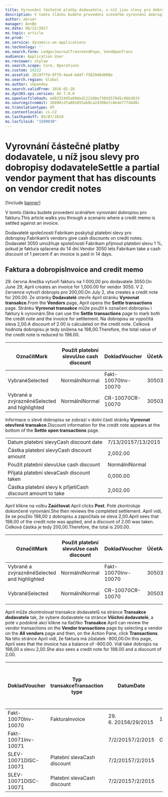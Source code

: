 ```yaml
---
title: Vyrovnání částečné platby dodavatele, u níž jsou slevy pro dobropisy dodavatele
description: V tomto článku budete provedeni scénářem vyrovnání dobropisu pro fakturu.
author: abruer
manager: AnnBe
ms.date: 08/22/2017
ms.topic: article
ms.prod: ''
ms.service: dynamics-ax-applications
ms.technology: ''
ms.search.form: LedgerJournalTransVendPaym, VendOpenTrans
audience: Application User
ms.reviewer: shylaw
ms.search.scope: Core, Operations
ms.custom: 14222
ms.assetid: 2b19f7fd-9ff9-4ee4-bddf-f582946d008e
ms.search.region: Global
ms.author: shpandey
ms.search.validFrom: 2016-02-28
ms.dyn365.ops.version: AX 7.0.0
ms.openlocfilehash: ed8232445a89ded122108ef369357845c06b3033
ms.sourcegitcommit: 2b890cd7a801055ab0ca24398efc8e4e777d4d8c
ms.translationtype: HT
ms.contentlocale: cs-CZ
ms.lasthandoff: 05/07/2019
ms.locfileid: "1509030"
---
```

# <a name="settle-a-partial-vendor-payment-that-has-discounts-on-vendor-credit-notes"></a><span data-ttu-id="3fbbb-103">Vyrovnání částečné platby dodavatele, u níž jsou slevy pro dobropisy dodavatele</span><span class="sxs-lookup"><span data-stu-id="3fbbb-103">Settle a partial vendor payment that has discounts on vendor credit notes</span></span>

[!include [banner](../includes/banner.md)]

<span data-ttu-id="3fbbb-104">V tomto článku budete provedeni scénářem vyrovnání dobropisu pro fakturu.</span><span class="sxs-lookup"><span data-stu-id="3fbbb-104">This article walks you through a scenario where a credit memo is settled against an invoice.</span></span>

<span data-ttu-id="3fbbb-105">Dodavatelé společnosti Fabrikam poskytují platební slevy pro dobropisy.</span><span class="sxs-lookup"><span data-stu-id="3fbbb-105">Fabrikam’s vendors give cash discounts on credit notes.</span></span> <span data-ttu-id="3fbbb-106">Dodavatel 3050 umožňuje společnosti Fabrikam přijmout platební slevu 1 %, pokud je faktura splacena do 14 dní.</span><span class="sxs-lookup"><span data-stu-id="3fbbb-106">Vendor 3050 lets Fabrikam take a cash discount of 1 percent if an invoice is paid in 14 days.</span></span>

## <a name="invoice-and-credit-memo"></a><span data-ttu-id="3fbbb-107">Faktura a dobropis</span><span class="sxs-lookup"><span data-stu-id="3fbbb-107">Invoice and credit memo</span></span>
<span data-ttu-id="3fbbb-108">29. června Anežka vytvoří fakturu na 1 000,00 pro dodavatele 3050.</span><span class="sxs-lookup"><span data-stu-id="3fbbb-108">On June 29, April creates an invoice for 1,000.00 for vendor 3050.</span></span> <span data-ttu-id="3fbbb-109">V 2. července vytvoří dobropis pro 200,00.</span><span class="sxs-lookup"><span data-stu-id="3fbbb-109">On July 2, she creates a credit note for 200.00.</span></span> <span data-ttu-id="3fbbb-110">Ze stránky **Dodavatelé** otevře April stránku **Vyrovnat transakce**.</span><span class="sxs-lookup"><span data-stu-id="3fbbb-110">From the **Vendors** page, April opens the **Settle transactions** page.</span></span> <span data-ttu-id="3fbbb-111">Stránku **Vyrovnat transakce** může použít k označení dobropisu i faktury k vyrovnání.</span><span class="sxs-lookup"><span data-stu-id="3fbbb-111">She can use the **Settle transactions** page to mark both the credit note and the invoice for settlement.</span></span> <span data-ttu-id="3fbbb-112">Na dobropisu se vypočítá sleva 2,00.</span><span class="sxs-lookup"><span data-stu-id="3fbbb-112">A discount of 2.00 is calculated on the credit note.</span></span> <span data-ttu-id="3fbbb-113">Celková hodnota dobropisu je tedy snížena na 198,00.</span><span class="sxs-lookup"><span data-stu-id="3fbbb-113">Therefore, the total value of the credit note is reduced to 198.00.</span></span>

| <span data-ttu-id="3fbbb-114">Označit</span><span class="sxs-lookup"><span data-stu-id="3fbbb-114">Mark</span></span>                     | <span data-ttu-id="3fbbb-115">Použít platební slevu</span><span class="sxs-lookup"><span data-stu-id="3fbbb-115">Use cash discount</span></span> | <span data-ttu-id="3fbbb-116">Doklad</span><span class="sxs-lookup"><span data-stu-id="3fbbb-116">Voucher</span></span>   | <span data-ttu-id="3fbbb-117">Účet</span><span class="sxs-lookup"><span data-stu-id="3fbbb-117">Account</span></span> | <span data-ttu-id="3fbbb-118">Datum</span><span class="sxs-lookup"><span data-stu-id="3fbbb-118">Date</span></span>      | <span data-ttu-id="3fbbb-119">Datum splatnosti</span><span class="sxs-lookup"><span data-stu-id="3fbbb-119">Due date</span></span>  | <span data-ttu-id="3fbbb-120">Faktura</span><span class="sxs-lookup"><span data-stu-id="3fbbb-120">Invoice</span></span> | <span data-ttu-id="3fbbb-121">Částka v měně transakce</span><span class="sxs-lookup"><span data-stu-id="3fbbb-121">Amount in transaction currency</span></span> | <span data-ttu-id="3fbbb-122">Měna</span><span class="sxs-lookup"><span data-stu-id="3fbbb-122">Currency</span></span> | <span data-ttu-id="3fbbb-123">Částka k vyrovnání</span><span class="sxs-lookup"><span data-stu-id="3fbbb-123">Amount to settle</span></span> |
|--------------------------|-------------------|-----------|---------|-----------|-----------|---------|--------------------------------|----------|------------------|
| <span data-ttu-id="3fbbb-124">Vybrané</span><span class="sxs-lookup"><span data-stu-id="3fbbb-124">Selected</span></span>                 | <span data-ttu-id="3fbbb-125">Normální</span><span class="sxs-lookup"><span data-stu-id="3fbbb-125">Normal</span></span>            | <span data-ttu-id="3fbbb-126">Fakt-10070</span><span class="sxs-lookup"><span data-stu-id="3fbbb-126">Inv-10070</span></span> | <span data-ttu-id="3fbbb-127">3050</span><span class="sxs-lookup"><span data-stu-id="3fbbb-127">3050</span></span>    | <span data-ttu-id="3fbbb-128">29. 6. 2015</span><span class="sxs-lookup"><span data-stu-id="3fbbb-128">6/29/2015</span></span> | <span data-ttu-id="3fbbb-129">7/29/2015</span><span class="sxs-lookup"><span data-stu-id="3fbbb-129">7/29/2015</span></span> | <span data-ttu-id="3fbbb-130">10070</span><span class="sxs-lookup"><span data-stu-id="3fbbb-130">10070</span></span>   | <span data-ttu-id="3fbbb-131">-1 000,00</span><span class="sxs-lookup"><span data-stu-id="3fbbb-131">-1,000.00</span></span>                      | <span data-ttu-id="3fbbb-132">USD</span><span class="sxs-lookup"><span data-stu-id="3fbbb-132">USD</span></span>      | <span data-ttu-id="3fbbb-133">-990,00</span><span class="sxs-lookup"><span data-stu-id="3fbbb-133">-990.00</span></span>          |
| <span data-ttu-id="3fbbb-134">Vybrané a zvýrazněné</span><span class="sxs-lookup"><span data-stu-id="3fbbb-134">Selected and highlighted</span></span> | <span data-ttu-id="3fbbb-135">Normální</span><span class="sxs-lookup"><span data-stu-id="3fbbb-135">Normal</span></span>            | <span data-ttu-id="3fbbb-136">CR-10070</span><span class="sxs-lookup"><span data-stu-id="3fbbb-136">CR-10070</span></span>  | <span data-ttu-id="3fbbb-137">3050</span><span class="sxs-lookup"><span data-stu-id="3fbbb-137">3050</span></span>    | <span data-ttu-id="3fbbb-138">7/2/2015</span><span class="sxs-lookup"><span data-stu-id="3fbbb-138">7/2/2015</span></span>  | <span data-ttu-id="3fbbb-139">7/29/2015</span><span class="sxs-lookup"><span data-stu-id="3fbbb-139">7/29/2015</span></span> |         | <span data-ttu-id="3fbbb-140">200,00</span><span class="sxs-lookup"><span data-stu-id="3fbbb-140">200.00</span></span>                         | <span data-ttu-id="3fbbb-141">USD</span><span class="sxs-lookup"><span data-stu-id="3fbbb-141">USD</span></span>      | <span data-ttu-id="3fbbb-142">198,00</span><span class="sxs-lookup"><span data-stu-id="3fbbb-142">198.00</span></span>           |

<span data-ttu-id="3fbbb-143">Informace o slevě dobropisu se zobrazí v dolní části stránky **Vyrovnat otevřené transakce**.</span><span class="sxs-lookup"><span data-stu-id="3fbbb-143">Discount information for the credit note appears at the bottom of the **Settle open transactions** page.</span></span>

|                              |           |
|------------------------------|-----------|
| <span data-ttu-id="3fbbb-144">Datum platební slevy</span><span class="sxs-lookup"><span data-stu-id="3fbbb-144">Cash discount date</span></span>           | <span data-ttu-id="3fbbb-145">7/13/2015</span><span class="sxs-lookup"><span data-stu-id="3fbbb-145">7/13/2015</span></span> |
| <span data-ttu-id="3fbbb-146">Částka platební slevy</span><span class="sxs-lookup"><span data-stu-id="3fbbb-146">Cash discount amount</span></span>         | <span data-ttu-id="3fbbb-147">2,00</span><span class="sxs-lookup"><span data-stu-id="3fbbb-147">2.00</span></span>      |
| <span data-ttu-id="3fbbb-148">Použít platební slevu</span><span class="sxs-lookup"><span data-stu-id="3fbbb-148">Use cash discount</span></span>            | <span data-ttu-id="3fbbb-149">Normální</span><span class="sxs-lookup"><span data-stu-id="3fbbb-149">Normal</span></span>    |
| <span data-ttu-id="3fbbb-150">Přijatá platební sleva</span><span class="sxs-lookup"><span data-stu-id="3fbbb-150">Cash discount taken</span></span>          | <span data-ttu-id="3fbbb-151">0,00</span><span class="sxs-lookup"><span data-stu-id="3fbbb-151">0.00</span></span>      |
| <span data-ttu-id="3fbbb-152">Částka platební slevy k přijetí</span><span class="sxs-lookup"><span data-stu-id="3fbbb-152">Cash discount amount to take</span></span> | <span data-ttu-id="3fbbb-153">2,00</span><span class="sxs-lookup"><span data-stu-id="3fbbb-153">2.00</span></span>      |

<span data-ttu-id="3fbbb-154">April klikne na volbu **Zaúčtovat**.</span><span class="sxs-lookup"><span data-stu-id="3fbbb-154">April clicks **Post**.</span></span> <span data-ttu-id="3fbbb-155">Poté zkontroluje dokončené vyrovnání.</span><span class="sxs-lookup"><span data-stu-id="3fbbb-155">She then reviews the completed settlement.</span></span> <span data-ttu-id="3fbbb-156">April vidí, že se použilo 198,00 z dobropisu a započítala se sleva 2,00.</span><span class="sxs-lookup"><span data-stu-id="3fbbb-156">April sees that 198.00 of the credit note was applied, and a discount of 2.00 was taken.</span></span> <span data-ttu-id="3fbbb-157">Celková částka je tedy 200,00.</span><span class="sxs-lookup"><span data-stu-id="3fbbb-157">Therefore, the total is 200.00.</span></span>

| <span data-ttu-id="3fbbb-158">Označit</span><span class="sxs-lookup"><span data-stu-id="3fbbb-158">Mark</span></span>                     | <span data-ttu-id="3fbbb-159">Použít platební slevu</span><span class="sxs-lookup"><span data-stu-id="3fbbb-159">Use cash discount</span></span> | <span data-ttu-id="3fbbb-160">Doklad</span><span class="sxs-lookup"><span data-stu-id="3fbbb-160">Voucher</span></span>   | <span data-ttu-id="3fbbb-161">Účet</span><span class="sxs-lookup"><span data-stu-id="3fbbb-161">Account</span></span> | <span data-ttu-id="3fbbb-162">Datum</span><span class="sxs-lookup"><span data-stu-id="3fbbb-162">Date</span></span>      | <span data-ttu-id="3fbbb-163">Datum splatnosti</span><span class="sxs-lookup"><span data-stu-id="3fbbb-163">Due date</span></span>  | <span data-ttu-id="3fbbb-164">Faktura</span><span class="sxs-lookup"><span data-stu-id="3fbbb-164">Invoice</span></span>  | <span data-ttu-id="3fbbb-165">Částka v měně transakce</span><span class="sxs-lookup"><span data-stu-id="3fbbb-165">Amount in transaction currency</span></span> | <span data-ttu-id="3fbbb-166">Měna</span><span class="sxs-lookup"><span data-stu-id="3fbbb-166">Currency</span></span> | <span data-ttu-id="3fbbb-167">Částka k vyrovnání</span><span class="sxs-lookup"><span data-stu-id="3fbbb-167">Amount to settle</span></span> |
|--------------------------|-------------------|-----------|---------|-----------|-----------|----------|--------------------------------|----------|------------------|
| <span data-ttu-id="3fbbb-168">Vybrané a zvýrazněné</span><span class="sxs-lookup"><span data-stu-id="3fbbb-168">Selected and highlighted</span></span> | <span data-ttu-id="3fbbb-169">Normální</span><span class="sxs-lookup"><span data-stu-id="3fbbb-169">Normal</span></span>            | <span data-ttu-id="3fbbb-170">Fakt-10070</span><span class="sxs-lookup"><span data-stu-id="3fbbb-170">Inv-10070</span></span> | <span data-ttu-id="3fbbb-171">3050</span><span class="sxs-lookup"><span data-stu-id="3fbbb-171">3050</span></span>    | <span data-ttu-id="3fbbb-172">29. 6. 2015</span><span class="sxs-lookup"><span data-stu-id="3fbbb-172">6/29/2015</span></span> | <span data-ttu-id="3fbbb-173">7/29/2015</span><span class="sxs-lookup"><span data-stu-id="3fbbb-173">7/29/2015</span></span> | <span data-ttu-id="3fbbb-174">10070</span><span class="sxs-lookup"><span data-stu-id="3fbbb-174">10070</span></span>    | <span data-ttu-id="3fbbb-175">-1 000,00</span><span class="sxs-lookup"><span data-stu-id="3fbbb-175">-1,000.00</span></span>                      | <span data-ttu-id="3fbbb-176">USD</span><span class="sxs-lookup"><span data-stu-id="3fbbb-176">USD</span></span>      | <span data-ttu-id="3fbbb-177">-200,00</span><span class="sxs-lookup"><span data-stu-id="3fbbb-177">-200.00</span></span>          |
| <span data-ttu-id="3fbbb-178">Vybrané</span><span class="sxs-lookup"><span data-stu-id="3fbbb-178">Selected</span></span>                 | <span data-ttu-id="3fbbb-179">Normální</span><span class="sxs-lookup"><span data-stu-id="3fbbb-179">Normal</span></span>            | <span data-ttu-id="3fbbb-180">CR-10070</span><span class="sxs-lookup"><span data-stu-id="3fbbb-180">CR-10070</span></span>  | <span data-ttu-id="3fbbb-181">3050</span><span class="sxs-lookup"><span data-stu-id="3fbbb-181">3050</span></span>    | <span data-ttu-id="3fbbb-182">7/2/2015</span><span class="sxs-lookup"><span data-stu-id="3fbbb-182">7/2/2015</span></span>  | <span data-ttu-id="3fbbb-183">7/29/2015</span><span class="sxs-lookup"><span data-stu-id="3fbbb-183">7/29/2015</span></span> | <span data-ttu-id="3fbbb-184">CR-10070</span><span class="sxs-lookup"><span data-stu-id="3fbbb-184">CR-10070</span></span> | <span data-ttu-id="3fbbb-185">200,00</span><span class="sxs-lookup"><span data-stu-id="3fbbb-185">200.00</span></span>                         | <span data-ttu-id="3fbbb-186">USD</span><span class="sxs-lookup"><span data-stu-id="3fbbb-186">USD</span></span>      | <span data-ttu-id="3fbbb-187">198,00</span><span class="sxs-lookup"><span data-stu-id="3fbbb-187">198.00</span></span>           |

<span data-ttu-id="3fbbb-188">April může zkontrolovat transakce dodavatelů na stránce **Transakce dodavatele** tak, že vybere dodavatele na stránce **Všichni dodavatelé**, a poté v podokně akcí klikne na tlačítko **Transakce**.</span><span class="sxs-lookup"><span data-stu-id="3fbbb-188">April can review the vendor transactions on the **Vendor transactions** page by selecting a vendor on the **All vendors** page and then, on the Action Pane, click **Transactions**.</span></span> <span data-ttu-id="3fbbb-189">Na této stránce April vidí, že faktura má zůstatek -800,00.</span><span class="sxs-lookup"><span data-stu-id="3fbbb-189">On this page, April sees that the invoice has a balance of -800.00.</span></span> <span data-ttu-id="3fbbb-190">Vidí také dobropis na 198,00 a slevu 2,00.</span><span class="sxs-lookup"><span data-stu-id="3fbbb-190">She also sees a credit note for 198.00 and a discount of 2.00.</span></span>

| <span data-ttu-id="3fbbb-191">Doklad</span><span class="sxs-lookup"><span data-stu-id="3fbbb-191">Voucher</span></span>    | <span data-ttu-id="3fbbb-192">Typ transakce</span><span class="sxs-lookup"><span data-stu-id="3fbbb-192">Transaction type</span></span> | <span data-ttu-id="3fbbb-193">Datum</span><span class="sxs-lookup"><span data-stu-id="3fbbb-193">Date</span></span>      | <span data-ttu-id="3fbbb-194">Faktura</span><span class="sxs-lookup"><span data-stu-id="3fbbb-194">Invoice</span></span> | <span data-ttu-id="3fbbb-195">Částka Má dáti v transakční měně</span><span class="sxs-lookup"><span data-stu-id="3fbbb-195">Amount in transaction currency debit</span></span> | <span data-ttu-id="3fbbb-196">Částka Dal v transakční měně</span><span class="sxs-lookup"><span data-stu-id="3fbbb-196">Amount in transaction currency credit</span></span> | <span data-ttu-id="3fbbb-197">Zůstatek</span><span class="sxs-lookup"><span data-stu-id="3fbbb-197">Balance</span></span> | <span data-ttu-id="3fbbb-198">Měna</span><span class="sxs-lookup"><span data-stu-id="3fbbb-198">Currency</span></span> |
|------------|------------------|-----------|---------|--------------------------------------|---------------------------------------|---------|----------|
| <span data-ttu-id="3fbbb-199">Fakt-10070</span><span class="sxs-lookup"><span data-stu-id="3fbbb-199">Inv-10070</span></span>  | <span data-ttu-id="3fbbb-200">Faktura</span><span class="sxs-lookup"><span data-stu-id="3fbbb-200">Invoice</span></span>          | <span data-ttu-id="3fbbb-201">29. 6. 2015</span><span class="sxs-lookup"><span data-stu-id="3fbbb-201">6/29/2015</span></span> | <span data-ttu-id="3fbbb-202">10070</span><span class="sxs-lookup"><span data-stu-id="3fbbb-202">10070</span></span>   |                                      | <span data-ttu-id="3fbbb-203">1 000,00</span><span class="sxs-lookup"><span data-stu-id="3fbbb-203">1,000.00</span></span>                              | <span data-ttu-id="3fbbb-204">-800,00</span><span class="sxs-lookup"><span data-stu-id="3fbbb-204">-800.00</span></span> | <span data-ttu-id="3fbbb-205">USD</span><span class="sxs-lookup"><span data-stu-id="3fbbb-205">USD</span></span>      |
| <span data-ttu-id="3fbbb-206">Fakt-10071</span><span class="sxs-lookup"><span data-stu-id="3fbbb-206">Inv-10071</span></span>  |                  | <span data-ttu-id="3fbbb-207">7/2/2015</span><span class="sxs-lookup"><span data-stu-id="3fbbb-207">7/2/2015</span></span>  | <span data-ttu-id="3fbbb-208">CR10071</span><span class="sxs-lookup"><span data-stu-id="3fbbb-208">CR10071</span></span> | <span data-ttu-id="3fbbb-209">200,00</span><span class="sxs-lookup"><span data-stu-id="3fbbb-209">200.00</span></span>                               |                                       | <span data-ttu-id="3fbbb-210">0,00</span><span class="sxs-lookup"><span data-stu-id="3fbbb-210">0.00</span></span>    | <span data-ttu-id="3fbbb-211">USD</span><span class="sxs-lookup"><span data-stu-id="3fbbb-211">USD</span></span>      |
| <span data-ttu-id="3fbbb-212">SLEV-10071</span><span class="sxs-lookup"><span data-stu-id="3fbbb-212">DISC-10071</span></span> |  <span data-ttu-id="3fbbb-213">Platební sleva</span><span class="sxs-lookup"><span data-stu-id="3fbbb-213">Cash discount</span></span>   | <span data-ttu-id="3fbbb-214">7/2/2015</span><span class="sxs-lookup"><span data-stu-id="3fbbb-214">7/2/2015</span></span>  |         | <span data-ttu-id="3fbbb-215">2,00</span><span class="sxs-lookup"><span data-stu-id="3fbbb-215">2.00</span></span>                                 |                                       | <span data-ttu-id="3fbbb-216">0,00</span><span class="sxs-lookup"><span data-stu-id="3fbbb-216">0.00</span></span>    | <span data-ttu-id="3fbbb-217">USD</span><span class="sxs-lookup"><span data-stu-id="3fbbb-217">USD</span></span>      |
| <span data-ttu-id="3fbbb-218">SLEV-10071</span><span class="sxs-lookup"><span data-stu-id="3fbbb-218">DISC-10071</span></span> |  <span data-ttu-id="3fbbb-219">Platební sleva</span><span class="sxs-lookup"><span data-stu-id="3fbbb-219">Cash discount</span></span>   | <span data-ttu-id="3fbbb-220">7/2/2015</span><span class="sxs-lookup"><span data-stu-id="3fbbb-220">7/2/2015</span></span>  |         |                                      | <span data-ttu-id="3fbbb-221">2,00</span><span class="sxs-lookup"><span data-stu-id="3fbbb-221">2.00</span></span>                                  | <span data-ttu-id="3fbbb-222">0,00</span><span class="sxs-lookup"><span data-stu-id="3fbbb-222">0.00</span></span>    | <span data-ttu-id="3fbbb-223">USD</span><span class="sxs-lookup"><span data-stu-id="3fbbb-223">USD</span></span>      |





